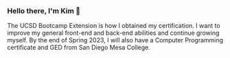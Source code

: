 ### Hello there, I'm Kim 👋

The UCSD Bootcamp Extension is how I obtained my certification. I want to improve my general front-end and back-end abilities and continue growing myself. By the end of Spring 2023, I will also have a Computer Programming certificate and GED from San Diego Mesa College.
